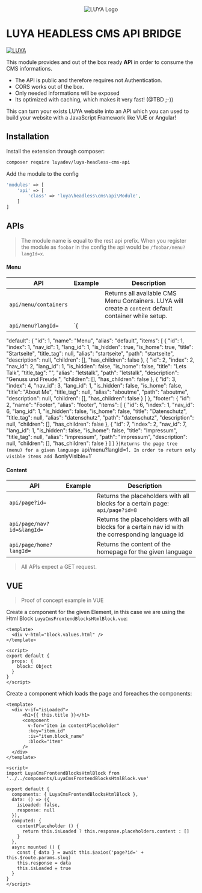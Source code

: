 <p align="center">
  <img src="https://raw.githubusercontent.com/luyadev/luya/master/docs/logo/luya-logo-0.2x.png" alt="LUYA Logo"/>
</p>

# LUYA HEADLESS CMS API BRIDGE

[![LUYA](https://img.shields.io/badge/Powered%20by-LUYA-brightgreen.svg)](https://luya.io)

This module provides and out of the box ready **API** in order to consume the CMS informations.

+ The API is public and therefore requires not Authentication.
+ CORS works out of the box.
+ Only needed informations will be exposed
+ Its optimized with caching, which makes it very fast! (@TBD ;-))

This can turn your exists LUYA website into an API which you can used to build your website with a JavaScript Framework like VUE or Angular!

## Installation

Install the extension through composer:

```sh
composer require luyadev/luya-headless-cms-api
```

Add the module to the config

```php
'modules' => [
    'api' => [
        'class' => 'luya\headless\cms\api\Module',
    ]
]
```

## APIs 

> The  module name is equal to the rest api prefix. When you register the module as `foobar` in the config the api would be `/foobar/menu?langId=x`.

#### Menu

|API|Example|Description
|---|-------|-----------
|`api/menu/containers`||Returns all available CMS Menu Containers. LUYA will create a `content` default container while setup.
|`api/menu?langId=`|`{
  "default": {
    "id": 1,
    "name": "Menu",
    "alias": "default",
    "items": [
      {
        "id": 1,
        "index": 1,
        "nav_id": 1,
        "lang_id": 1,
        "is_hidden": true,
        "is_home": true,
        "title": "Startseite",
        "title_tag": null,
        "alias": "startseite",
        "path": "startseite",
        "description": null,
        "children": [],
        "has_children": false
      },
      {
        "id": 2,
        "index": 2,
        "nav_id": 2,
        "lang_id": 1,
        "is_hidden": false,
        "is_home": false,
        "title": "Lets Talk",
        "title_tag": "",
        "alias": "letstalk",
        "path": "letstalk",
        "description": "Genuss und Freude.",
        "children": [],
        "has_children": false
      },
      {
        "id": 3,
        "index": 4,
        "nav_id": 3,
        "lang_id": 1,
        "is_hidden": false,
        "is_home": false,
        "title": "About Me",
        "title_tag": null,
        "alias": "aboutme",
        "path": "aboutme",
        "description": null,
        "children": [],
        "has_children": false
      }
    ]
  },
  "footer": {
    "id": 2,
    "name": "Footer",
    "alias": "footer",
    "items": [
      {
        "id": 6,
        "index": 1,
        "nav_id": 6,
        "lang_id": 1,
        "is_hidden": false,
        "is_home": false,
        "title": "Datenschutz",
        "title_tag": null,
        "alias": "datenschutz",
        "path": "datenschutz",
        "description": null,
        "children": [],
        "has_children": false
      },
      {
        "id": 7,
        "index": 2,
        "nav_id": 7,
        "lang_id": 1,
        "is_hidden": false,
        "is_home": false,
        "title": "Impressum",
        "title_tag": null,
        "alias": "impressum",
        "path": "impressum",
        "description": null,
        "children": [],
        "has_children": false
      }
    ]
  }
}`|Returns the page tree (menu) for a given language `api/menu?langId=1`. In order to return only visible items add `&onlyVisible=1`

#### Content 

|API|Example|Description
|---|-------|-----------
|`api/page?id=`||Returns the placeholders with all blocks for a certain page: `api/page?id=8`
|`api/page/nav?id=&langId=`||Returns the placeholders with all blocks for a certain nav id with the corresponding language id
|`api/page/home?langId=`||Returns the content of the homepage for the given language

> All APIs expect a GET request.

## VUE

> Proof of concept example in VUE

Create a component for the given Element, in this case we are using the Html Block `LuyaCmsFrontendBlocksHtmlBlock.vue`:

```vue
<template>
  <div v-html="block.values.html" />
</template>

<script>
export default {
  props: {
    block: Object
  }
}
</script>
```

Create a component which loads the page and foreaches the components:

```vue
<template>
  <div v-if="isLoaded">
      <h1>{{ this.title }}</h1>
      <component 
        v-for="item in contentPlaceholder" 
        :key="item.id" 
        :is="item.block_name" 
        :block="item"
      />
  </div>
</template>

<script>
import LuyaCmsFrontendBlocksHtmlBlock from '../../components/LuyaCmsFrontendBlocksHtmlBlock.vue'

export default {
  components: { LuyaCmsFrontendBlocksHtmlBlock },
  data: () => ({
    isLoaded: false,
    response: null
  }),
  computed: {
    contentPlaceholder () {
      return this.isLoaded ? this.response.placeholders.content : []
    }
  },
  async mounted () {
    const { data } = await this.$axios('page?id=' + this.$route.params.slug)
    this.response = data
    this.isLoaded = true
  }
}
</script>
```
